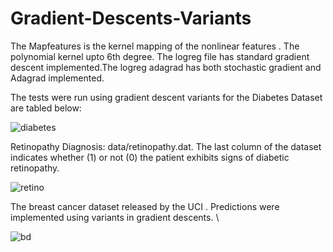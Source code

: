 # Gradient-Descents-Variants

The Mapfeatures is the kernel mapping of the nonlinear features . The polynomial kernel upto 6th degree.
The logreg file has standard gradient descent implemented.The logreg adagrad has both stochastic gradient and Adagrad implemented.

The tests were run using gradient descent variants for the Diabetes Dataset are tabled below:

![diabetes](https://user-images.githubusercontent.com/25079132/53697826-6b429500-3da3-11e9-8820-7d4de4cf3168.JPG)

Retinopathy Diagnosis: data/retinopathy.dat. The last column of the dataset indicates whether (1)
or not (0) the patient exhibits signs of diabetic retinopathy. 

![retino](https://user-images.githubusercontent.com/25079132/53697879-e6a44680-3da3-11e9-9973-325c32e29572.JPG)

The breast cancer dataset released by the UCI . Predictions were implemented using variants in gradient descents. \

![bd](https://user-images.githubusercontent.com/25079132/53697966-b01afb80-3da4-11e9-86c9-62ead8fcea2f.JPG)
